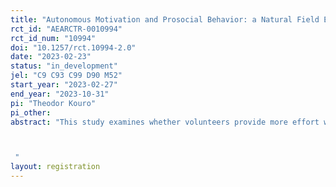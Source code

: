 ```yaml
---
title: "Autonomous Motivation and Prosocial Behavior: a Natural Field Experiment"
rct_id: "AEARCTR-0010994"
rct_id_num: "10994"
doi: "10.1257/rct.10994-2.0"
date: "2023-02-23"
status: "in_development"
jel: "C9 C93 C99 D90 M52"
start_year: "2023-02-27"
end_year: "2023-10-31"
pi: "Theodor Kouro"
pi_other:
abstract: "This study examines whether volunteers provide more effort when they have more autonomy in choosing the volunteering task. In a natural field experiment, students of four public high schools in Albania will be asked to write awareness messages for one of the following causes: bullying, depression, and social inclusion of people with disabilities. Further, this study questions whether students will provide more effort because the choice allows them to raise awareness about the cause they like to support or whether it allows them to match their abilities with the task. Lastly, this study questions whether there are long-term effects of autonomy and whether autonomy can lead to more effort relative to the monetary compensation of volunteers. Treatments will vary in whether students will be allowed to choose the task or be matched with a random task, have their abilities matched with the task, and receive a large monetary reward for their effort. 

 "
layout: registration
---
```


